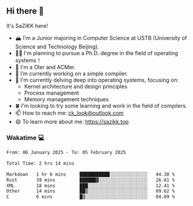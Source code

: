 ## Hi there 👋

It's SaZiKK here!

- 🏔️ I'm a Junior majoring in Computer Science  at USTB (University of Science and Technology Beijing).
- 🧑‍🎓 I'm planning to pursue a Ph.D. degree in the field of operating systems！
- 🚀 I'm a OIer and ACMer.
- 🔭 I’m currently working on a simple compiler.
- 🌱 I'm currently delving deep into operating systems, focusing on:
  - Kernel architecture and design principles
  - Process management
  - Memory management techniques
- 🍀 I'm looking to try some learning and work in the field of compilers.
- 📫 How to reach me: ck_look@outlook.com
- 😄 To learn more about me: https://sazikk.top

  
<!--
**SaZiKK/SaZiKK** is a ✨ _special_ ✨ repository because its `README.md` (this file) appears on your GitHub profile.

Here are some ideas to get you started:

- 🔭 I’m currently working on ...
- 🌱 I’m currently learning ...
- 👯 I’m looking to collaborate on ...
- 🤔 I’m looking for help with ...
- 💬 Ask me about ...
- 📫 How to reach me: ...
- 😄 Pronouns: ...
- ⚡ Fun fact: ...
-->

### Wakatime 💻

<!--START_SECTION:waka-->

```txt
From: 06 January 2025 - To: 05 February 2025

Total Time: 2 hrs 14 mins

Markdown   1 hr 6 mins     ███████████░░░░░░░░░░░░░░   44.38 %
Rust       39 mins         ██████▓░░░░░░░░░░░░░░░░░░   26.61 %
XML        18 mins         ███░░░░░░░░░░░░░░░░░░░░░░   12.41 %
Other      14 mins         ██▒░░░░░░░░░░░░░░░░░░░░░░   09.62 %
C          6 mins          █▒░░░░░░░░░░░░░░░░░░░░░░░   04.69 %
```

<!--END_SECTION:waka-->
